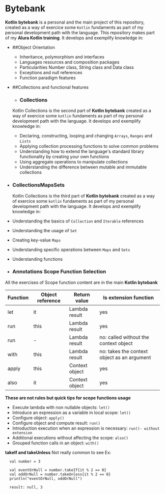 # Bytebank

  **Kotlin bytebank** is a personal and the main project of this repository, created as a way of exercice some `Kotlin` fundaments as part of my personal development 
  path with the language. This repository makes part of my **Alura Kotlin training**.
  It develops and exemplify knowledge in:
- ##Object Orientation
  - Inheritance, polymorphism and interfaces 
  - Languages resources and composition packages 
  - Particularities Number class, String class and Data class
  - Exceptions and null references 
  - Function paradigm features
- ##Collections and functional features
  - ### Collections
  Kotlin Collections is the second part of **Kotlin bytebank** created as a way of exercice some `kotlin` fundaments as part of my personal development path with the language.
  It develops and exemplify knowledge in:

    - Declaring, constructing, looping and changing `Arrays`, `Ranges` and `Lists`
    - Applying collection processing functions to solve common problems
    - Understanding how to extend the language's standard library functionality by creating your own functions
    - Using aggregate operations to manipulate collections
    - Understanding the difference between mutable and immutable collections

- ### CollectionsMapsSets
  Kotlin Collections is the third part of **Kotlin bytebank** created as a way of exercice some `kotlin` fundaments as part of my personal development path with the language.
  It develops and exemplify knowledge in:

- Understanding the basics of `Collection` and `Iterable` references
- Understanding the usage of `Set`
- Creating key-value `Maps`
- Understanding specific operations between `Maps` and `Sets`
- Understanding functions 

- ### Annotations Scope Function Selection
All the exercises of Scope function content are in the main **Kotlin bytebank**

| Function | Object reference | Return value | Is extension function                      |
|----------|------------------|--------------|--------------------------------------------|
| let      | it               | Lambda result| yes                                        |
|  run     | this             | Lambda result| yes                                        |
|  run     | -                | Lambda result| no: called without the context object      |
| with     | this             | Lambda result| no: takes the context object as an argument|
| apply    | this             |Context object| yes                                        |
| also     | it               |Context object| yes                                        |

**These are not rules but quick tips for scope functions usage**
- Execute lambda with non nullable objects: `let()`
- Introduce an expression as a variable in local scope: `let()`
- Configure object: `apply()`
- Configure object and compute result: `run()`
- Introduction execution when an expression is necessary: `run()- without extension`
- Additional executions without affecting the scope: `also()`
- Grouped function calls in an object: `with()`

**takeIf and takeUnless**
Not really common to see
Ex: 
```
  val number = 3
  
  val eventOrNull = number.takeIf{it % 2 == 0}
  val oddOrNull = number.takeUnless{it % 2 == 0}
  println("eventOrNull, oddOrNull")
  
  result: null, 3
```

